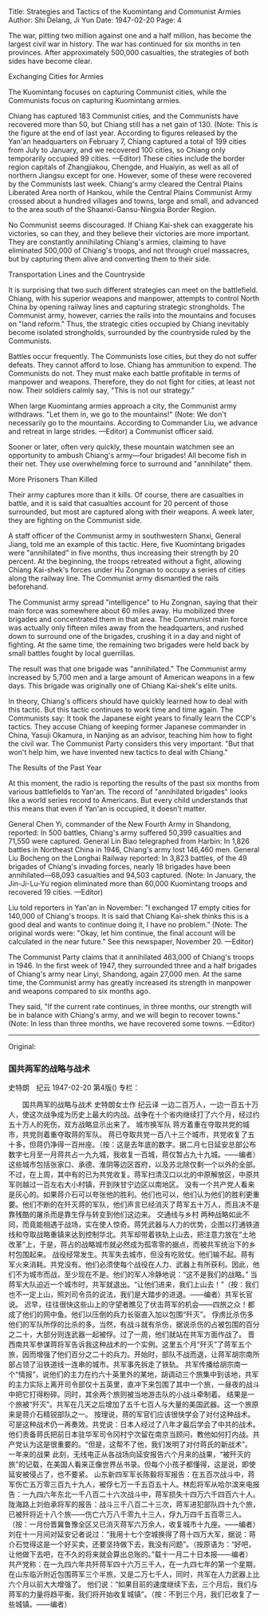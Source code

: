 Title: Strategies and Tactics of the Kuomintang and Communist Armies
Author: Shi Delang, Ji Yun
Date: 1947-02-20
Page: 4

The war, pitting two million against one and a half million, has become the largest civil war in history. The war has continued for six months in ten provinces. After approximately 500,000 casualties, the strategies of both sides have become clear.

Exchanging Cities for Armies

The Kuomintang focuses on capturing Communist cities, while the Communists focus on capturing Kuomintang armies.

Chiang has captured 183 Communist cities, and the Communists have recovered more than 50, but Chiang still has a net gain of 130. (Note: This is the figure at the end of last year. According to figures released by the Yan'an headquarters on February 7, Chiang captured a total of 199 cities from July to January, and we recovered 100 cities, so Chiang only temporarily occupied 99 cities. —Editor) These cities include the border region capitals of Zhangjiakou, Chengde, and Huaiyin, as well as all of northern Jiangsu except for one. However, some of these were recovered by the Communists last week. Chiang's army cleared the Central Plains Liberated Area north of Hankou, while the Central Plains Communist Army crossed about a hundred villages and towns, large and small, and advanced to the area south of the Shaanxi-Gansu-Ningxia Border Region.

No Communist seems discouraged. If Chiang Kai-shek can exaggerate his victories, so can they, and they believe their victories are more important. They are constantly annihilating Chiang's armies, claiming to have eliminated 500,000 of Chiang's troops, and not through cruel massacres, but by capturing them alive and converting them to their side.

Transportation Lines and the Countryside

It is surprising that two such different strategies can meet on the battlefield. Chiang, with his superior weapons and manpower, attempts to control North China by opening railway lines and capturing strategic strongholds. The Communist army, however, carries the rails into the mountains and focuses on "land reform." Thus, the strategic cities occupied by Chiang inevitably become isolated strongholds, surrounded by the countryside ruled by the Communists.

Battles occur frequently. The Communists lose cities, but they do not suffer defeats. They cannot afford to lose. Chiang has ammunition to expend. The Communists do not. They must make each battle profitable in terms of manpower and weapons. Therefore, they do not fight for cities, at least not now. Their soldiers calmly say, "This is not our strategy."

When large Kuomintang armies approach a city, the Communist army withdraws. "Let them in, we go to the mountains!" (Note: We don't necessarily go to the mountains. According to Commander Liu, we advance and retreat in large strides. —Editor) a Communist officer said.

Sooner or later, often very quickly, these mountain watchmen see an opportunity to ambush Chiang's army—four brigades! All become fish in their net. They use overwhelming force to surround and "annihilate" them.

More Prisoners Than Killed

Their army captures more than it kills. Of course, there are casualties in battle, and it is said that casualties account for 20 percent of those surrounded, but most are captured along with their weapons. A week later, they are fighting on the Communist side.

A staff officer of the Communist army in southwestern Shanxi, General Jiang, told me an example of this tactic. Here, five Kuomintang brigades were "annihilated" in five months, thus increasing their strength by 20 percent. At the beginning, the troops retreated without a fight, allowing Chiang Kai-shek's forces under Hu Zongnan to occupy a series of cities along the railway line. The Communist army dismantled the rails beforehand.

The Communist army spread "intelligence" to Hu Zongnan, saying that their main force was somewhere about 60 miles away. Hu mobilized three brigades and concentrated them in that area. The Communist main force was actually only fifteen miles away from the headquarters, and rushed down to surround one of the brigades, crushing it in a day and night of fighting. At the same time, the remaining two brigades were held back by small battles fought by local guerrillas.

The result was that one brigade was "annihilated." The Communist army increased by 5,700 men and a large amount of American weapons in a few days. This brigade was originally one of Chiang Kai-shek's elite units.

In theory, Chiang's officers should have quickly learned how to deal with this tactic. But this tactic continues to work time and time again. The Communists say: It took the Japanese eight years to finally learn the CCP's tactics. They accuse Chiang of keeping former Japanese commander in China, Yasuji Okamura, in Nanjing as an advisor, teaching him how to fight the civil war. The Communist Party considers this very important. "But that won't help him, we have invented new tactics to deal with Chiang."

The Results of the Past Year

At this moment, the radio is reporting the results of the past six months from various battlefields to Yan'an. The record of "annihilated brigades" looks like a world series record to Americans. But every child understands that this means that even if Yan'an is occupied, it doesn't matter.

General Chen Yi, commander of the New Fourth Army in Shandong, reported: In 500 battles, Chiang's army suffered 50,399 casualties and 71,550 were captured. General Lin Biao telegraphed from Harbin: In 1,826 battles in Northeast China in 1946, Chiang's army lost 146,460 men. General Liu Bocheng on the Longhai Railway reported: In 3,823 battles, of the 49 brigades of Chiang's invading forces, nearly 18 brigades have been annihilated—68,093 casualties and 94,503 captured. (Note: In January, the Jin-Ji-Lu-Yu region eliminated more than 60,000 Kuomintang troops and recovered 19 cities. —Editor)

Liu told reporters in Yan'an in November: "I exchanged 17 empty cities for 140,000 of Chiang's troops. It is said that Chiang Kai-shek thinks this is a good deal and wants to continue doing it, I have no problem." (Note: The original words were: "Okay, let him continue, the final account will be calculated in the near future." See this newspaper, November 20. —Editor)

The Communist Party claims that it annihilated 463,000 of Chiang's troops in 1946. In the first week of 1947, they surrounded three and a half brigades of Chiang's army near Linyi, Shandong, again 27,000 men. At the same time, the Communist army has greatly increased its strength in manpower and weapons compared to six months ago.

They said, "If the current rate continues, in three months, our strength will be in balance with Chiang's army, and we will begin to recover towns." (Note: In less than three months, we have recovered some towns. —Editor)



<hr /> 

Original: 


### 国共两军的战略与战术
史特朗　纪云
1947-02-20
第4版()
专栏：

　　国共两军的战略与战术
    史特朗女士作  纪云译
    一边二百万人，一边一百五十万人，使这次战争成为历史上最大的内战。战争在十个省内继续打了六个月，经过约五十万人的死伤，双方战略显示出来了。
  城市换军队
    蒋方着重在夺取共党的城市，共党则着重夺取蒋的军队。
    蒋已夺取共党一百八十三个城市，共党收复了五十多，但蒋仍净得一百卅座。（按：这是去年底的数字。据二月七日延安总部公布数字七月至一月蒋共占一九九城，我收复一百城，蒋仅暂占九十九城。——编者）这些城市包括张家口、承德、淮阴等边区首府，以及苏北除仅剩一个以外的全部。不过，在上周，其中有的已为共党收复。蒋军扫清汉口以北的中原解放区，中原共军则越过一百左右大小村镇，开到陕甘宁边区以南地区。
    没有一个共产党人看来是灰心的。如果蒋介石可以夸张他的胜利。他们也可以，他们认为他们的胜利更重要。他们不断的在歼灭蒋的军队，他们声言已经消灭了蒋军五十万人，而且决不是靠残酷的屠杀而是靠生俘与转变到他们这边来。
  交通线与乡村
    两种战略如此不同，而竟能相遇于战场，实在使人惊奇。蒋凭武器与人力的优势，企图以打通铁道线和夺取战略重镇来达到控制华北。共军却带着铁轨上山去，把注意力放在“土地改革”上，于是，蒋占的战略城市就必然成为孤零零的据点，而被共军统治下的乡村包围起来。
    战役经常发生。共军失去城市，但没有吃败仗。他们输不起。蒋有军火来消耗。共党没有。他们必须使每个战役在人力、武器上有所获利。因此，他们不为城市而战，至少现在不是。他们的军人冷静地说：“这不是我们的战略。”
    当蒋军大队迫近一个城市时，共军就退出。“让他们进来，我们上山去！”（按：我们也不一定上山，照刘司令员的说法，我们是大踏步的进退。——编者）共军长官说。
    迟早，往往很快这些山上的守望者瞧见了伏击蒋军的机会——四旅之众！都成了他们的网中鱼。他们以压倒的兵力长驱直入加以包围“歼灭”。
  俘虏比杀伤多
    他们的军队所俘的比杀的多。当然，有战斗就有杀伤，据说杀伤的占被包围的百分之二十，大部分则连武器一起被俘。过了一周，他们就站在共军方面作战了。
    晋西南共军参谋蒋将军告诉我这种战术的一个实例。这里五个月“歼灭”了蒋军五个旅，因而增强了他们百分之二十的兵力。开始时，部队不战而退，让蒋军胡宗南所部占领了沿铁道线一连串的城市。共军事先拆走了铁轨。
    共军传播给胡宗南一个“情报”，说他们的主力在约六十英里外的某地，胡调动三个旅集中到该地，共军的主力实际上离开司令部仅十五英里，直冲下来包围了其中一个旅，一昼夜的战斗中把它打得粉碎。同时，其余两个旅则被当地游击队的小战斗牵制着。
    结果是一个旅被“歼灭”。共军在几天之后增加了五千七百人与大量的美国武器。这一个旅原来是蒋介石精锐部队之一。
    按理说，蒋的军官们应该很快学会了对付这种战术。可是这种战术仍一再奏效。共党说：日本人经过了八年才最后学会了中共的战术。他们责备蒋氏把前日本驻华军司令冈村宁次留在南京当顾问，教他如何打内战。共产党认为这是很重要的。“但是，这帮不了他，我们发明了对付蒋氏的新战术”。
  一年来的战果
    此刻，无线电正从各战场向延安报告六个月来的战果，“被歼灭的旅”的记载，在美国人看来正像世界丛书录。但每个小孩子都懂得，这是说，即使延安被侵占了，也不要紧。
    山东新四军军长陈毅将军报告：在五百次战斗中，蒋军伤亡五万零三百九十九人，被俘七万一千五百五十人。林彪将军从哈尔滨来电报告：一九四六年东北一千八百二十六次战斗中，蒋军损失十四万六千四百六十人。陇海路上刘伯承将军的报告：战斗三千八百二十三次，蒋军进犯部队四十九个旅，已被歼将近十八个旅——伤亡六万八千零九十三人，俘九万四千五百零三人。（按：一月份晋冀鲁豫全区又已消灭蒋军六万余人，收复城市十九座。——编者）
    刘在十一月间对延安记者说过：“我用十七个空城换得了蒋十四万大军，据说：蒋介石觉得这是一个好买卖，还要坚持做下去，我没有问题”。（按原语为：“好吧，让他做下去吧，在不久的将来就会算出总账的。”载十一月二十日本报——编者）
    共产党称：在一九四六年共歼蒋军四十六万三千人，在一九四七年的第一个星期，在山东临沂附近包围蒋军三个半旅，又是二万七千人，同时，共军在人力武器上比六个月以前大大增强了。
    他们说：“如果目前的速度继续下去，三个月后，我们与蒋军的力量将趋平衡，我们将开始收复城镇”。（按：不到三个月，我们已收复了一些城镇。——编者）
